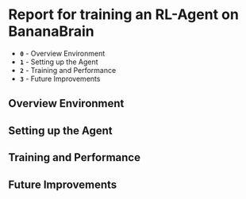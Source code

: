 # Report for training an RL-Agent on BananaBrain

- **`0`** - Overview Environment
- **`1`** - Setting up the Agent
- **`2`** - Training and Performance
- **`3`** - Future Improvements

## Overview Environment

## Setting up the Agent

## Training and Performance

## Future Improvements
